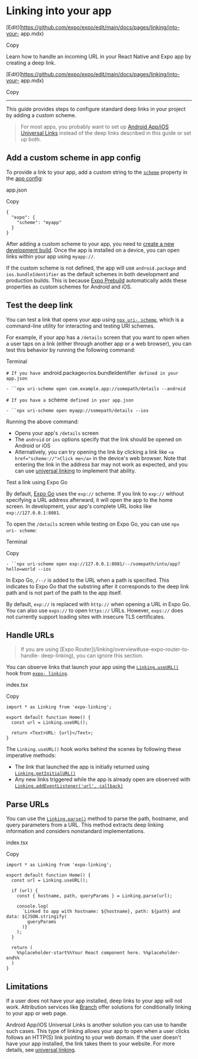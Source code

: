 # Linking into your app

[Edit](https://github.com/expo/expo/edit/main/docs/pages/linking/into-your-
app.mdx)

Copy

Learn how to handle an incoming URL in your React Native and Expo app by
creating a deep link.

[Edit](https://github.com/expo/expo/edit/main/docs/pages/linking/into-your-
app.mdx)

Copy

* * *

This guide provides steps to configure standard deep links in your project by
adding a custom scheme.

> For most apps, you probably want to set up [Android App/iOS Universal
> Links](/linking/overview#universal-linking) instead of the deep links
> described in this guide or set up both.

## Add a custom scheme in app config

To provide a link to your app, add a custom string to the
[`scheme`](/versions/latest/config/app#scheme) property in the [app
config](/workflow/configuration):

app.json

Copy

    
    
    {
      "expo": {
        "scheme": "myapp"
      }
    }
    

After adding a custom scheme to your app, you need to [create a new
development build](/develop/development-builds/create-a-build). Once the app
is installed on a device, you can open links within your app using `myapp://`.

If the custom scheme is not defined, the app will use `android.package` and
`ios.bundleIdentifier` as the default schemes in both development and
production builds. This is because [Expo Prebuild](/workflow/prebuild)
automatically adds these properties as custom schemes for Android and iOS.

## Test the deep link

You can test a link that opens your app using [`npx uri-
scheme`](https://github.com/expo/expo/tree/main/packages/uri-scheme#readme),
which is a command-line utility for interacting and testing URI schemes.

For example, if your app has a `/details` screen that you want to open when a
user taps on a link (either through another app or a web browser), you can
test this behavior by running the following command:

Terminal

`# If you have `android.package` or `ios.bundleIdentifier` defined in your
app.json`

`- ``npx uri-scheme open com.example.app://somepath/details --android`

  
`# If you have a `scheme` defined in your app.json`

`- ``npx uri-scheme open myapp://somepath/details --ios`

Running the above command:

  * Opens your app's `/details` screen
  * The `android` or `ios` options specify that the link should be opened on Android or iOS
  * Alternatively, you can try opening the link by clicking a link like `<a href="scheme://">Click me</a>` in the device's web browser. Note that entering the link in the address bar may not work as expected, and you can use [universal linking](/linking/overview#universal-linking) to implement that ability.

Test a link using Expo Go

By default, [Expo Go](https://expo.dev/go) uses the `exp://` scheme. If you
link to `exp://` without specifying a URL address afterward, it will open the
app to the home screen. In development, your app's complete URL looks like
`exp://127.0.0.1:8081`.

To open the `/details` screen while testing on Expo Go, you can use `npx uri-
scheme`:

Terminal

Copy

`- ``npx uri-scheme open exp://127.0.0.1:8081/--/somepath/into/app?hello=world
--ios`

In Expo Go, `/--/` is added to the URL when a path is specified. This
indicates to Expo Go that the substring after it corresponds to the deep link
path and is not part of the path to the app itself.

By default, `exp://` is replaced with `http://` when opening a URL in Expo Go.
You can also use `exps://` to open `https://` URLs. However, `exps://` does
not currently support loading sites with insecure TLS certificates.

## Handle URLs

> If you are using [Expo Router](/linking/overview#use-expo-router-to-handle-
> deep-linking), you can ignore this section.

You can observe links that launch your app using the
[`Linking.useURL()`](/versions/latest/sdk/linking#useurl) hook from [`expo-
linking`](/versions/latest/sdk/linking).

index.tsx

Copy

    
    
    import * as Linking from 'expo-linking';
    
    export default function Home() {
      const url = Linking.useURL();
    
      return <Text>URL: {url}</Text>;
    }
    

The `Linking.useURL()` hook works behind the scenes by following these
imperative methods:

  * The link that launched the app is initially returned using [`Linking.getInitialURL()`](/versions/latest/sdk/linking#linkinggetinitialurl)
  * Any new links triggered while the app is already open are observed with [`Linking.addEventListener('url', callback)`](/versions/latest/sdk/linking#linkingaddeventlistenertype-handler)

## Parse URLs

You can use the
[`Linking.parse()`](/versions/latest/sdk/linking#linkingparseurl) method to
parse the path, hostname, and query parameters from a URL. This method
extracts deep linking information and considers nonstandard implementations.

index.tsx

Copy

    
    
    import * as Linking from 'expo-linking';
    
    export default function Home() {
      const url = Linking.useURL();
    
      if (url) {
        const { hostname, path, queryParams } = Linking.parse(url);
    
        console.log(
          `Linked to app with hostname: ${hostname}, path: ${path} and data: ${JSON.stringify(
            queryParams
          )}`
        );
      }
    
      return (
        %%placeholder-start%%Your React component here. %%placeholder-end%%
      )
    }
    

## Limitations

If a user does not have your app installed, deep links to your app will not
work. Attribution services like [Branch](https://www.branch.io/deep-linking/)
offer solutions for conditionally linking to your app or web page.

Android App/iOS Universal Links is another solution you can use to handle such
cases. This type of linking allows your app to open when a user clicks follows
an HTTP(S) link pointing to your web domain. If the user doesn't have your app
installed, the link takes them to your website. For more details, see
[universal linking](/linking/overview#universal-linking).

